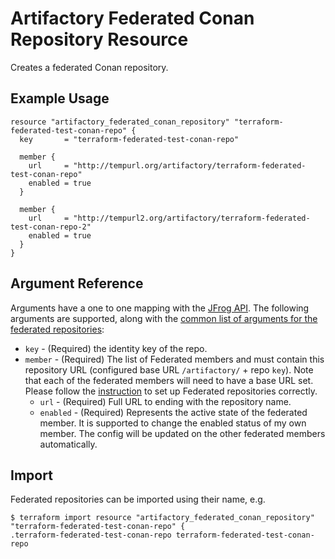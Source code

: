 # Artifactory Federated Conan Repository Resource

Creates a federated Conan repository.

## Example Usage

```hcl
resource "artifactory_federated_conan_repository" "terraform-federated-test-conan-repo" {
  key       = "terraform-federated-test-conan-repo"

  member {
    url     = "http://tempurl.org/artifactory/terraform-federated-test-conan-repo"
    enabled = true
  }

  member {
    url     = "http://tempurl2.org/artifactory/terraform-federated-test-conan-repo-2"
    enabled = true
  }
}
```

## Argument Reference

Arguments have a one to one mapping with the [JFrog API](https://www.jfrog.com/confluence/display/JFROG/Repository+Configuration+JSON#RepositoryConfigurationJSON-FederatedRepository). 
The following arguments are supported, along with the [common list of arguments for the federated repositories](local.md):

* `key` - (Required) the identity key of the repo.
* `member` - (Required) The list of Federated members and must contain this repository URL (configured base URL
  `/artifactory/` + repo `key`). Note that each of the federated members will need to have a base URL set.
  Please follow the [instruction](https://www.jfrog.com/confluence/display/JFROG/Working+with+Federated+Repositories#WorkingwithFederatedRepositories-SettingUpaFederatedRepository)
  to set up Federated repositories correctly.
  * `url` - (Required) Full URL to ending with the repository name.
  * `enabled` - (Required) Represents the active state of the federated member. It is supported to change the enabled
    status of my own member. The config will be updated on the other federated members automatically.



## Import

Federated repositories can be imported using their name, e.g.
```
$ terraform import resource "artifactory_federated_conan_repository" "terraform-federated-test-conan-repo" {
.terraform-federated-test-conan-repo terraform-federated-test-conan-repo
```
